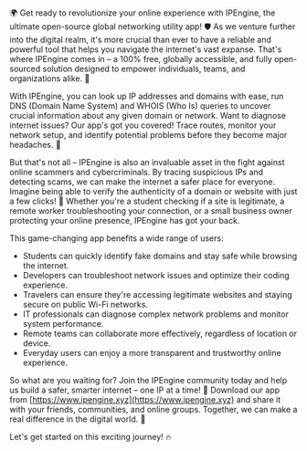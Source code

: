 🌍 Get ready to revolutionize your online experience with IPEngine, the ultimate open-source global networking utility app! 🛡️ As we venture further into the digital realm, it's more crucial than ever to have a reliable and powerful tool that helps you navigate the internet's vast expanse. That's where IPEngine comes in – a 100% free, globally accessible, and fully open-sourced solution designed to empower individuals, teams, and organizations alike. 📡

With IPEngine, you can look up IP addresses and domains with ease, run DNS (Domain Name System) and WHOIS (Who Is) queries to uncover crucial information about any given domain or network. Want to diagnose internet issues? Our app's got you covered! Trace routes, monitor your network setup, and identify potential problems before they become major headaches. 🚀

But that's not all – IPEngine is also an invaluable asset in the fight against online scammers and cybercriminals. By tracing suspicious IPs and detecting scams, we can make the internet a safer place for everyone. Imagine being able to verify the authenticity of a domain or website with just a few clicks! 🤝 Whether you're a student checking if a site is legitimate, a remote worker troubleshooting your connection, or a small business owner protecting your online presence, IPEngine has got your back.

This game-changing app benefits a wide range of users:

* Students can quickly identify fake domains and stay safe while browsing the internet.
* Developers can troubleshoot network issues and optimize their coding experience.
* Travelers can ensure they're accessing legitimate websites and staying secure on public Wi-Fi networks.
* IT professionals can diagnose complex network problems and monitor system performance.
* Remote teams can collaborate more effectively, regardless of location or device.
* Everyday users can enjoy a more transparent and trustworthy online experience.

So what are you waiting for? Join the IPEngine community today and help us build a safer, smarter internet – one IP at a time! 🌟 Download our app from [https://www.ipengine.xyz](https://www.ipengine.xyz) and share it with your friends, communities, and online groups. Together, we can make a real difference in the digital world. 💪

Let's get started on this exciting journey! 🔥